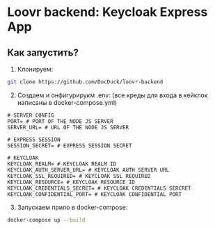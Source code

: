 # Loovr backend: Keycloak Express App

## Как запустить?

1. Клонируем:

```bash
git clone https://github.com/DocDuck/loovr-backend
```

2. Создаем и онфигурирукм .env: (все креды для входа в кейклок написаны в docker-compose.yml)

```dosini
# SERVER CONFIG
PORT= # PORT OF THE NODE JS SERVER
SERVER_URL= # URL OF THE NODE JS SERVER

# EXPRESS SESSION
SESSION_SECRET= # EXPRESS SESSION SECRET

# KEYCLOAK
KEYCLOAK_REALM= # KEYCLOAK REALM ID
KEYCLOAK_AUTH_SERVER_URL= # KEYCLOAK AUTH SERVER URL
KEYCLOAK_SSL_REQUIRED= # KEYCLOAK SSL REQUIRED
KEYCLOAK_RESOURCE= # KEYCLOAK RESOURCE ID
KEYCLOAK_CREDENTIALS_SECRET= # KEYCLOAK CREDENTIALS SERCRET
KEYCLOAK_CONFIDENTIAL_PORT= # KEYCLOAK CONFIDENTIAL PORT
```

3. Запускаем прило в docker-compose:

```bash
docker-compose up --build
```
